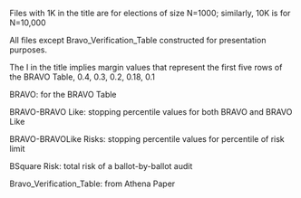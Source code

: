 Files with 1K in the title are for elections of size N=1000; similarly, 10K is for N=10,000

All files except Bravo_Verification_Table constructed for presentation purposes. 

The I in the title implies margin values that represent the first five rows of the BRAVO Table, 0.4, 0.3, 0.2, 0.18, 0.1

BRAVO: for the BRAVO Table 

BRAVO-BRAVO Like: stopping percentile values for both BRAVO and BRAVO Like

BRAVO-BRAVOLike Risks: stopping percentile values for percentile of risk limit

BSquare Risk: total risk of a ballot-by-ballot audit

Bravo_Verification_Table: from Athena Paper